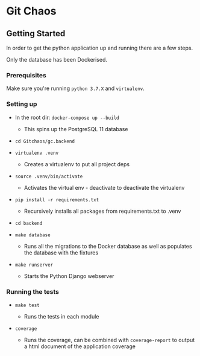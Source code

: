 # Git Chaos

## Getting Started

In order to get the python application up and running there are a few steps.

Only the database has been Dockerised.

### Prerequisites

Make sure you're running `python 3.7.X` and `virtualenv`.

### Setting up

- In the root dir: `docker-compose up --build`
  - This spins up the PostgreSQL 11 database
- `cd Gitchaos/gc.backend`
- `virtualenv .venv`
  - Creates a virtualenv to put all project deps
- `source .venv/bin/activate`
  - Activates the virtual env - deactivate to deactivate the virtualenv
- `pip install -r requirements.txt`
  - Recursively installs all packages from requirements.txt to .venv
- `cd backend`
- `make database`
  - Runs all the migrations to the Docker database as well as populates the database with the fixtures
- `make runserver`

  - Starts the Python Django webserver

### Running the tests

- `make test`
    - Runs the tests in each module
    
- `coverage`
    - Runs the coverage, can be combined with `coverage-report` to output a html document of the application coverage
